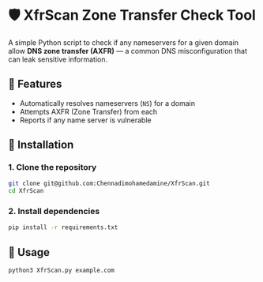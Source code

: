 # 🛡️ XfrScan Zone Transfer Check Tool

A simple Python script to check if any nameservers for a given domain allow **DNS zone transfer (AXFR)** — a common DNS misconfiguration that can leak sensitive information.

## 🚀 Features

- Automatically resolves nameservers (`NS`) for a domain
- Attempts AXFR (Zone Transfer) from each
- Reports if any name server is vulnerable

## 🔧 Installation

### 1. Clone the repository

```bash
git clone git@github.com:Chennadimohamedamine/XfrScan.git
cd XfrScan
```
### 2. Install dependencies
```bash
pip install -r requirements.txt
```
## 🧪 Usage

```bash
python3 XfrScan.py example.com
```

